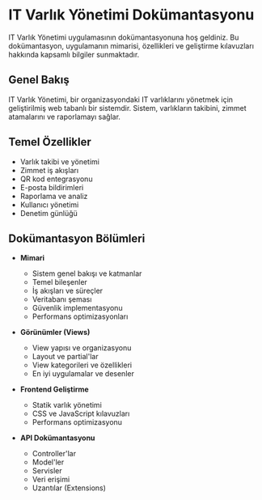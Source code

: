 # IT Varlık Yönetimi Dokümantasyonu

IT Varlık Yönetimi uygulamasının dokümantasyonuna hoş geldiniz. Bu dokümantasyon, uygulamanın mimarisi, özellikleri ve geliştirme kılavuzları hakkında kapsamlı bilgiler sunmaktadır.

## Genel Bakış

IT Varlık Yönetimi, bir organizasyondaki IT varlıklarını yönetmek için geliştirilmiş web tabanlı bir sistemdir. Sistem, varlıkların takibini, zimmet atamalarını ve raporlamayı sağlar.

## Temel Özellikler

- Varlık takibi ve yönetimi
- Zimmet iş akışları
- QR kod entegrasyonu
- E-posta bildirimleri
- Raporlama ve analiz
- Kullanıcı yönetimi
- Denetim günlüğü

## Dokümantasyon Bölümleri

- **Mimari**
  - Sistem genel bakışı ve katmanlar
  - Temel bileşenler
  - İş akışları ve süreçler
  - Veritabanı şeması
  - Güvenlik implementasyonu
  - Performans optimizasyonları

- **Görünümler (Views)**
  - View yapısı ve organizasyonu
  - Layout ve partial'lar
  - View kategorileri ve özellikleri
  - En iyi uygulamalar ve desenler

- **Frontend Geliştirme**
  - Statik varlık yönetimi
  - CSS ve JavaScript kılavuzları
  - Performans optimizasyonu
  
- **API Dokümantasyonu**
  - Controller'lar
  - Model'ler
  - Servisler
  - Veri erişimi
  - Uzantılar (Extensions)
